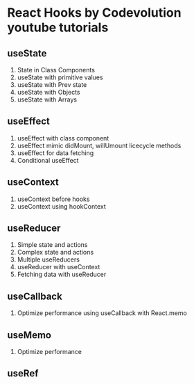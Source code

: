 # React Hooks by Codevolution youtube tutorials

## useState
1. State in Class Components
2. useState with primitive values
3. useState with Prev state 
4. useState with Objects
5. useState with Arrays

## useEffect
1. useEffect with class component
2. useEffect mimic didMount, willUmount licecycle methods
3. useEffect for data fetching
4. Conditional useEffect

## useContext
1. useContext before hooks
2. useContext using hookContext

## useReducer
1. Simple state and actions 
2. Complex state and actions
3. Multiple useReducers
4. useReducer with useContext
5. Fetching data with useReducer

## useCallback
1. Optimize performance using useCallback with React.memo

## useMemo
1. Optimize performance

## useRef
